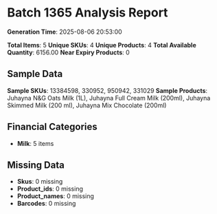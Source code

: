 # Batch 1365 Analysis Report

**Generation Time**: 2025-08-06 20:53:00

**Total Items**: 5
**Unique SKUs**: 4
**Unique Products**: 4
**Total Available Quantity**: 6156.00
**Near Expiry Products**: 0

## Sample Data
**Sample SKUs**: 13384598, 330952, 950942, 331029
**Sample Products**: Juhayna N&G Oats Milk (1L), Juhayna Full Cream Milk (200ml), Juhayna Skimmed Milk (200 ml), Juhayna Mix Chocolate (200ml)

## Financial Categories
- **Milk**: 5 items

## Missing Data
- **Skus**: 0 missing
- **Product_ids**: 0 missing
- **Product_names**: 0 missing
- **Barcodes**: 0 missing
